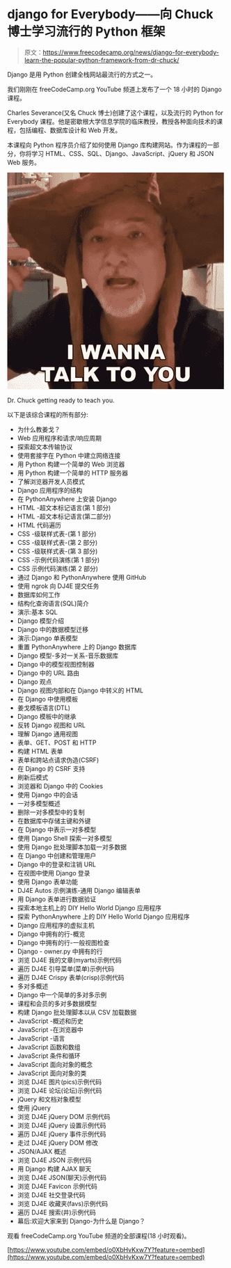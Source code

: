 # django for Everybody——向 Chuck 博士学习流行的 Python 框架

> 原文：<https://www.freecodecamp.org/news/django-for-everybody-learn-the-popular-python-framework-from-dr-chuck/>

Django 是用 Python 创建全栈网站最流行的方式之一。

我们刚刚在 freeCodeCamp.org YouTube 频道上发布了一个 18 小时的 Django 课程。

Charles Severance(又名 Chuck 博士)创建了这个课程，以及流行的 Python for Everybody 课程。他是密歇根大学信息学院的临床教授，教授各种面向技术的课程，包括编程、数据库设计和 Web 开发。

本课程向 Python 程序员介绍了如何使用 Django 库构建网站。作为课程的一部分，你将学习 HTML、CSS、SQL、Django、JavaScript、jQuery 和 JSON Web 服务。

![i-wanna-talk-to-you-charles-severance](img/09c398db2bf419c00446b363867e7a6d.png)

Dr. Chuck getting ready to teach you.

以下是该综合课程的所有部分:

*   为什么教姜戈？
*   Web 应用程序和请求/响应周期
*   探索超文本传输协议
*   使用套接字在 Python 中建立网络连接
*   用 Python 构建一个简单的 Web 浏览器
*   用 Python 构建一个简单的 HTTP 服务器
*   了解浏览器开发人员模式
*   Django 应用程序的结构
*   在 PythonAnywhere 上安装 Django
*   HTML -超文本标记语言(第 1 部分)
*   HTML -超文本标记语言(第二部分)
*   HTML 代码遍历
*   CSS -级联样式表-(第 1 部分)
*   CSS -级联样式表-(第 2 部分)
*   CSS -级联样式表-(第 3 部分)
*   CSS -示例代码演练(第 1 部分)
*   CSS 示例代码演练(第 2 部分)
*   通过 Django 和 PythonAnywhere 使用 GitHub
*   使用 ngrok 向 DJ4E 提交任务
*   数据库如何工作
*   结构化查询语言(SQL)简介
*   演示:基本 SQL
*   Django 模型介绍
*   Django 中的数据模型迁移
*   演示:Django 单表模型
*   重置 PythonAnywhere 上的 Django 数据库
*   Django 模型-多对一关系-音乐数据库
*   Django 中的模型视图控制器
*   Django 中的 URL 路由
*   Django 观点
*   Django 视图内部和在 Django 中转义的 HTML
*   在 Django 中使用模板
*   姜戈模板语言(DTL)
*   Django 模板中的继承
*   反转 Django 视图和 URL
*   理解 Django 通用视图
*   表单、GET、POST 和 HTTP
*   构建 HTML 表单
*   表单和跨站点请求伪造(CSRF)
*   在 Django 的 CSRF 支持
*   刷新后模式
*   浏览器和 Django 中的 Cookies
*   使用 Django 中的会话
*   一对多模型概述
*   删除一对多模型中的复制
*   在数据库中存储主键和外键
*   在 Django 中表示一对多模型
*   使用 Django Shell 探索一对多模型
*   使用 Django 批处理脚本加载一对多数据
*   在 Django 中创建和管理用户
*   Django 中的登录和注销 URL
*   在视图中使用 Django 登录
*   使用 Django 表单功能
*   DJ4E Autos 示例演练-通用 Django 编辑表单
*   用 Django 表单进行数据验证
*   探索本地主机上的 DIY Hello World Django 应用程序
*   探索 PythonAnywhere 上的 DIY Hello World Django 应用程序
*   Django 应用程序的虚拟主机
*   Django 中拥有的行-概览
*   Django 中拥有的行-一般视图检查
*   Django - owner.py 中拥有的行
*   浏览 DJ4E 我的文章(myarts)示例代码
*   遍历 DJ4E 引导菜单(菜单)示例代码
*   遍历 DJ4E Crispy 表单(crisp)示例代码
*   多对多概述
*   Django 中一个简单的多对多示例
*   课程和会员的多对多数据模型
*   构建 Django 批处理脚本以从 CSV 加载数据
*   JavaScript -概述和历史
*   JavaScript -在浏览器中
*   JavaScript -语言
*   JavaScript 函数和数组
*   JavaScript 条件和循环
*   JavaScript 面向对象的概念
*   JavaScript 面向对象的类
*   浏览 DJ4E 图片(pics)示例代码
*   浏览 DJ4E 论坛(论坛)示例代码
*   jQuery 和文档对象模型
*   使用 jQuery
*   浏览 DJ4E jQuery DOM 示例代码
*   浏览 DJ4E jQuery 设置示例代码
*   遍历 DJ4E jQuery 事件示例代码
*   走过 DJ4E jQuery DOM 修改
*   JSON/AJAX 概述
*   浏览 DJ4E JSON 示例代码
*   用 Django 构建 AJAX 聊天
*   浏览 DJ4E JSON(聊天)示例代码
*   浏览 DJ4E Favicon 示例代码
*   浏览 DJ4E 社交登录代码
*   浏览 DJ4E 收藏夹(favs)示例代码
*   遍历 DJ4E 搜索(井)示例代码
*   幕后:欢迎大家来到 Django-为什么是 Django？

观看 freeCodeCamp.org YouTube 频道的全部课程(18 小时观看)。

[https://www.youtube.com/embed/o0XbHvKxw7Y?feature=oembed](https://www.youtube.com/embed/o0XbHvKxw7Y?feature=oembed)